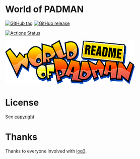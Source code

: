 # World of PADMAN

[![GitHub tag](https://img.shields.io/github/tag/PadWorld-Entertainment/worldofpadman.svg)](https://github.com/PadWorld-Entertainment/worldofpadman/tags)
[![GitHub release](https://img.shields.io/github/release/PadWorld-Entertainment/worldofpadman.svg)](https://github.com/PadWorld-Entertainment/worldofpadman/releases/latest)

[![Actions Status](https://github.com/PadWorld-Entertainment/worldofpadman/workflows/Build/badge.svg)](https://github.com/PadWorld-Entertainment/worldofpadman/actions)


![image](XTRAS/readme/pictures/readme04.gif)

# License

See [copyright](XTRAS/copyright_en.txt)

# Thanks

Thanks to everyone involved with [ioq3](https://github.com/ioquake/ioq3).
